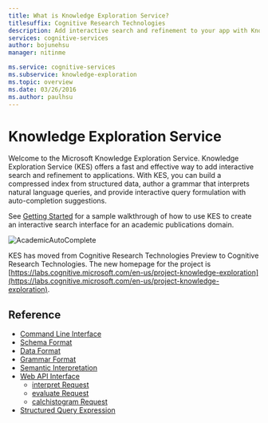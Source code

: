 ```yaml
---
title: What is Knowledge Exploration Service?
titlesuffix: Cognitive Research Technologies
description: Add interactive search and refinement to your app with Knowledge Exploration Service (KES).
services: cognitive-services
author: bojunehsu
manager: nitinme

ms.service: cognitive-services
ms.subservice: knowledge-exploration
ms.topic: overview
ms.date: 03/26/2016
ms.author: paulhsu
---
```


# Knowledge Exploration Service

Welcome to the Microsoft Knowledge Exploration Service.  Knowledge Exploration Service (KES) offers a fast and effective way to add interactive search and refinement to applications.  With KES, you can build a compressed index from structured data, author a grammar that interprets natural language queries, and provide interactive query formulation with auto-completion suggestions.

See [Getting Started](GettingStarted.md) for a sample walkthrough of how to use KES to create an interactive search interface for an academic publications domain.

![AcademicAutoComplete](AutoComplete.png)

KES has moved from Cognitive Research Technologies Preview to Cognitive Research Technologies. The new homepage for the project is [https://labs.cognitive.microsoft.com/en-us/project-knowledge-exploration](https://labs.cognitive.microsoft.com/en-us/project-knowledge-exploration).

## Reference

* [Command Line Interface](CommandLine.md)
* [Schema Format](SchemaFormat.md)
* [Data Format](DataFormat.md)
* [Grammar Format](GrammarFormat.md)
* [Semantic Interpretation](SemanticInterpretation.md)
* [Web API Interface](WebAPI.md)
  * [interpret Request](interpretMethod.md)
  * [evaluate Request](evaluateMethod.md)
  * [calchistogram Request](calchistogramMethod.md)
* [Structured Query Expression](Expressions.md)

